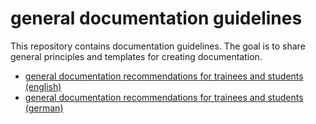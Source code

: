 # general documentation guidelines
This repository contains documentation guidelines. The goal is to share general principles and templates for creating documentation.

* [general documentation recommendations for trainees and students (english)](./general_recommendations_en.md)
* [general documentation recommendations for trainees and students (german)](./general_recommendations_de.md)
